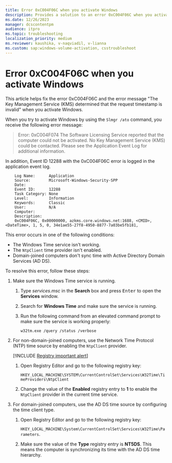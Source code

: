 ```yaml
---
title: Error 0xC004F06C when you activate Windows
description: Provides a solution to an error 0xC004F06C when you activate Windows.
ms.date: 12/26/2023
manager: dcscontentpm
audience: itpro
ms.topic: troubleshooting
localization_priority: medium
ms.reviewer: kaushika, v-naqviadil, v-lianna
ms.custom: sap:windows-volume-activation, csstroubleshoot
---
```

# Error 0xC004F06C when you activate Windows

This article helps fix the error 0xC004F06C and the error message "The Key Management Service (KMS) determined that the request timestamp is invalid" when you activate Windows.

When you try to activate Windows by using the `Slmgr /ato` command, you receive the following error message:

> Error: 0xC004F074 The Software Licensing Service reported that the computer could not be activated. No Key Management Service (KMS) could be contacted. Please see the Application Event Log for additional information.

In addition, Event ID 12288 with the 0xC004F06C error is logged in the application event log.

```output
    Log Name:      Application
    Source:        Microsoft-Windows-Security-SPP
    Date:         
    Event ID:      12288
    Task Category: None
    Level:         Information
    Keywords:      Classic
    User:          N/A
    Computer:     
    Description:
    0xC004F06C, 0x00000000, azkms.core.windows.net:1688, <CMID>, <DateTime>, 1, 5, 0, 34e1ae55-27f8-4950-8877-7a03be5fb181, 
```

This error occurs in one of the following conditions:

- The Windows Time service isn't working.
- The `NtpClient` time provider isn't enabled.
- Domain-joined computers don't sync time with Active Directory Domain Services (AD DS).

To resolve this error, follow these steps:

1. Make sure the Windows Time service is running.
    1. Type *services.msc* in the **Search** box and press <kbd>Enter</kbd> to open the **Services** window.
    2. Search for **Windows Time** and make sure the service is running.
    3. Run the following command from an elevated command prompt to make sure the service is working properly:

        ```console
        w32tm.exe /query /status /verbose
        ```

2. For non-domain-joined computers, use the Network Time Protocol (NTP) time source by enabling the `NtpClient` provider.

    [!INCLUDE [Registry important alert](../../includes/registry-important-alert.md)]

    1. Open Registry Editor and go to the following registry key:

        `HKEY_LOCAL_MACHINE\SYSTEM\CurrentControlSet\Services\W32Time\TimeProviders\NtpClient`

    2. Change the value of the **Enabled** registry entry to **1** to enable the `NtpClient` provider in the current time service.

3. For domain-joined computers, use the AD DS time source by configuring the time client type.

    1. Open Registry Editor and go to the following registry key:

        `HKEY_LOCAL_MACHINE\System\CurrentControlSet\Services\W32Time\Parameters`.

    2. Make sure the value of the **Type** registry entry is **NT5DS**. This means the computer is synchronizing its time with the AD DS time hierarchy.
